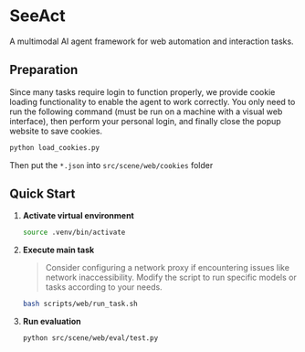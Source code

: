 # SeeAct

A multimodal AI agent framework for web automation and interaction tasks.

## Preparation

Since many tasks require login to function properly, we provide cookie loading functionality to enable the agent to work correctly. You only need to run the following command (must be run on a machine with a visual web interface), then perform your personal login, and finally close the popup website to save cookies.

```bash
python load_cookies.py
```

Then put the `*.json` into `src/scene/web/cookies` folder


## Quick Start

1. **Activate virtual environment**
   ```bash
   source .venv/bin/activate
   ```

2. **Execute main task**
   > Consider configuring a network proxy if encountering issues like network inaccessibility.
   Modify the script to run specific models or tasks according to your needs.
   ```bash
   bash scripts/web/run_task.sh
   ```

3. **Run evaluation**
   ```bash
   python src/scene/web/eval/test.py
   ```
